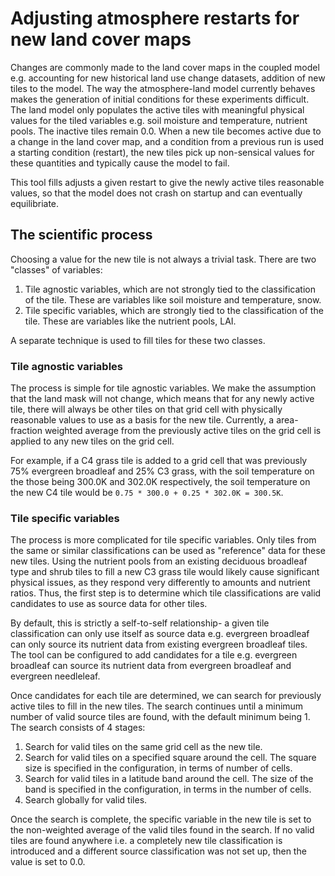 # Adjusting atmosphere restarts for new land cover maps

Changes are commonly made to the land cover maps in the coupled model e.g. accounting for new historical land use change datasets, addition of new tiles to the model. The way the atmosphere-land model currently behaves makes the generation of initial conditions for these experiments difficult. The land model only populates the active tiles with meaningful physical values for the tiled variables e.g. soil moisture and temperature, nutrient pools. The inactive tiles remain 0.0. When a new tile becomes active due to a change in the land cover map, and a condition from a previous run is used a starting condition (restart), the new tiles pick up non-sensical values for these quantities and typically cause the model to fail.

This tool fills adjusts a given restart to give the newly active tiles reasonable values, so that the model does not crash on startup and can eventually equilibriate.

## The scientific process

Choosing a value for the new tile is not always a trivial task. There are two "classes" of variables:

1. Tile agnostic variables, which are not strongly tied to the classification of the tile. These are variables like soil moisture and temperature, snow.
2. Tile specific variables, which are strongly tied to the classification of the tile. These are variables like the nutrient pools, LAI.

A separate technique is used to fill tiles for these two classes.

### Tile agnostic variables

The process is simple for tile agnostic variables. We make the assumption that the land mask will not change, which means that for any newly active tile, there will always be other tiles on that grid cell with physically reasonable values to use as a basis for the new tile. Currently, a area-fraction weighted average from the previously active tiles on the grid cell is applied to any new tiles on the grid cell.

For example, if a C4 grass tile is added to a grid cell that was previously 75% evergreen broadleaf and 25% C3 grass, with the soil temperature on the those being 300.0K and 302.0K respectively, the soil temperature on the new C4 tile would be `0.75 * 300.0 + 0.25 * 302.0K = 300.5K`.

### Tile specific variables

The process is more complicated for tile specific variables. Only tiles from the same or similar classifications can be used as "reference" data for these new tiles. Using the nutrient pools from an existing deciduous broadleaf type and shrub tiles to fill a new C3 grass tile would likely cause significant physical issues, as they respond very differently to amounts and nutrient ratios. Thus, the first step is to determine which tile classifications are valid candidates to use as source data for other tiles.

By default, this is strictly a self-to-self relationship- a given tile classification can only use itself as source data e.g. evergreen broadleaf can only source its nutrient data from existing evergreen broadleaf tiles. The tool can be configured to add candidates for a tile e.g. evergreen broadleaf can source its nutrient data from evergreen broadleaf and evergreen needleleaf.

Once candidates for each tile are determined, we can search for previously active tiles to fill in the new tiles. The search continues until a minimum number of valid source tiles are found, with the default minimum being 1. The search consists of 4 stages:

1. Search for valid tiles on the same grid cell as the new tile.
2. Search for valid tiles on a specified square around the cell. The square size is specified in the configuration, in terms of number of cells.
3. Search for valid tiles in a latitude band around the cell. The size of the band is specified in the configuration, in terms in the number of cells.
3. Search globally for valid tiles.

Once the search is complete, the specific variable in the new tile is set to the non-weighted average of the valid tiles found in the search. If no valid tiles are found anywhere i.e. a completely new tile classification is introduced and a different source classification was not set up, then the value is set to 0.0.
